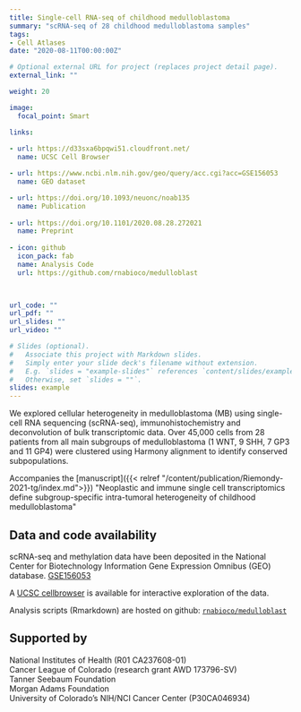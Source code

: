 ```yaml
---
title: Single-cell RNA-seq of childhood medulloblastoma
summary: "scRNA-seq of 28 childhood medulloblastoma samples"
tags: 
- Cell Atlases
date: "2020-08-11T00:00:00Z"

# Optional external URL for project (replaces project detail page).
external_link: ""

weight: 20

image:
  focal_point: Smart

links:
  
- url: https://d33sxa6bpqwi51.cloudfront.net/
  name: UCSC Cell Browser 

- url: https://www.ncbi.nlm.nih.gov/geo/query/acc.cgi?acc=GSE156053
  name: GEO dataset

- url: https://doi.org/10.1093/neuonc/noab135
  name: Publication
  
- url: https://doi.org/10.1101/2020.08.28.272021
  name: Preprint
  
- icon: github
  icon_pack: fab
  name: Analysis Code
  url: https://github.com/rnabioco/medulloblast
  


url_code: ""
url_pdf: ""
url_slides: ""
url_video: ""

# Slides (optional).
#   Associate this project with Markdown slides.
#   Simply enter your slide deck's filename without extension.
#   E.g. `slides = "example-slides"` references `content/slides/example-slides.md`.
#   Otherwise, set `slides = ""`.
slides: example
---
```


We explored cellular heterogeneity in medulloblastoma (MB) using single-cell RNA sequencing (scRNA-seq), immunohistochemistry and deconvolution of bulk transcriptomic data. Over 45,000 cells from 28 patients from all main subgroups of medulloblastoma (1 WNT, 9 SHH, 7 GP3 and 11 GP4) were clustered using Harmony alignment to identify conserved subpopulations.  

Accompanies the [manuscript]({{< relref "/content/publication/Riemondy-2021-tg/index.md">}}) "Neoplastic and immune single cell transcriptomics define subgroup-specific intra-tumoral heterogeneity of childhood medulloblastoma"

## Data and code availability

scRNA-seq and methylation data have been deposited in the National Center for Biotechnology Information Gene Expression Omnibus (GEO) database. [GSE156053](https://www.ncbi.nlm.nih.gov/geo/query/acc.cgi?acc=GSE156053)

A [UCSC cellbrowser](https://d33sxa6bpqwi51.cloudfront.net/) is available for interactive exploration of the data.

Analysis scripts (Rmarkdown) are hosted on github:  [`rnabioco/medulloblast`](https://github.com/rnabioco/medulloblast)

## Supported by

National Institutes of Health (R01 CA237608-01)   
Cancer League of Colorado (research grant AWD 173796-SV)   
Tanner Seebaum Foundation  
Morgan Adams Foundation  
University of Colorado’s NIH/NCI Cancer Center (P30CA046934)  
